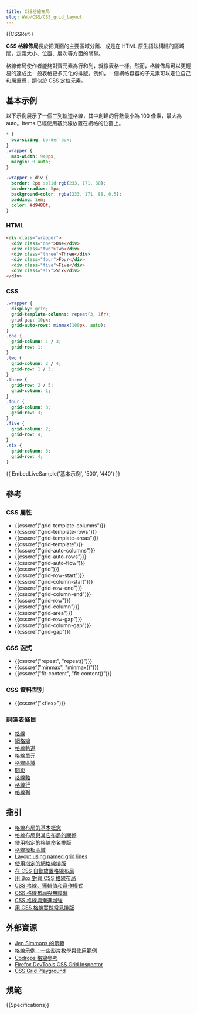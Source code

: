 ```yaml
---
title: CSS格線布局
slug: Web/CSS/CSS_grid_layout
---
```


{{CSSRef}}

**CSS 格線佈局**長於把頁面的主要區域分離、或是在 HTML 原生語法構建的區域間，定義大小、位置、層次等方面的關聯。

格線佈局使作者能夠對齊元素為行和列，就像表格一樣。然而，格線佈局可以更輕易的達成比一般表格更多元化的排版。例如，一個網格容器的子元素可以定位自己和層重疊，類似於 CSS 定位元素。

## 基本示例

以下示例展示了一個三列軌道格線，其中創建的行數最小為 100 像素，最大為 auto。Items 已經使用基於線放置在網格的位置上。

```css hidden
* {
  box-sizing: border-box;
}
.wrapper {
  max-width: 940px;
  margin: 0 auto;
}

.wrapper > div {
  border: 2px solid rgb(233, 171, 88);
  border-radius: 5px;
  background-color: rgba(233, 171, 88, 0.5);
  padding: 1em;
  color: #d9480f;
}
```

### HTML

```html
<div class="wrapper">
  <div class="one">One</div>
  <div class="two">Two</div>
  <div class="three">Three</div>
  <div class="four">Four</div>
  <div class="five">Five</div>
  <div class="six">Six</div>
</div>
```

### CSS

```css
.wrapper {
  display: grid;
  grid-template-columns: repeat(3, 1fr);
  grid-gap: 10px;
  grid-auto-rows: minmax(100px, auto);
}
.one {
  grid-column: 1 / 3;
  grid-row: 1;
}
.two {
  grid-column: 2 / 4;
  grid-row: 1 / 3;
}
.three {
  grid-row: 2 / 5;
  grid-column: 1;
}
.four {
  grid-column: 3;
  grid-row: 3;
}
.five {
  grid-column: 2;
  grid-row: 4;
}
.six {
  grid-column: 3;
  grid-row: 4;
}
```

{{ EmbedLiveSample('基本示例', '500', '440') }}

## 參考

### CSS 屬性

- {{cssxref("grid-template-columns")}}
- {{cssxref("grid-template-rows")}}
- {{cssxref("grid-template-areas")}}
- {{cssxref("grid-template")}}
- {{cssxref("grid-auto-columns")}}
- {{cssxref("grid-auto-rows")}}
- {{cssxref("grid-auto-flow")}}
- {{cssxref("grid")}}
- {{cssxref("grid-row-start")}}
- {{cssxref("grid-column-start")}}
- {{cssxref("grid-row-end")}}
- {{cssxref("grid-column-end")}}
- {{cssxref("grid-row")}}
- {{cssxref("grid-column")}}
- {{cssxref("grid-area")}}
- {{cssxref("grid-row-gap")}}
- {{cssxref("grid-column-gap")}}
- {{cssxref("grid-gap")}}

### CSS 函式

- {{cssxref("repeat", "repeat()")}}
- {{cssxref("minmax", "minmax()")}}
- {{cssxref("fit-content", "fit-content()")}}

### CSS 資料型別

- {{cssxref("&lt;flex&gt;")}}

### 詞匯表條目

- [格線](/zh-TW/docs/Glossary/Grid)
- [網格線](/zh-TW/docs/Glossary/Grid_Lines)
- [格線軌道](/zh-TW/docs/Glossary/Grid_Tracks)
- [格線單元](/zh-TW/docs/Glossary/Grid_Cell)
- [格線區域](/zh-TW/docs/Glossary/Grid_Areas)
- [間距](/zh-TW/docs/Glossary/Gutters)
- [格線軸](/zh-TW/docs/Glossary/Grid_Axis)
- [格線行](/zh-TW/docs/Glossary/Grid_Rows)
- [格線列](/zh-TW/docs/Glossary/Grid_Column)

## 指引

- [格線布局的基本概念](/zh-TW/docs/Web/CSS/CSS_grid_layout/Basic_concepts_of_grid_layout)
- [格線布局與其它布局的關係](/zh-TW/docs/Web/CSS/CSS_grid_layout/Relationship_of_grid_layout_with_other_layout_methods)
- [使用指定的格線命名排版](/zh-TW/docs/Web/CSS/CSS_grid_layout/Grid_layout_using_named_grid_lines)
- [格線模板區域](/zh-TW/docs/Web/CSS/CSS_grid_layout/Grid_template_areas)
- [Layout using named grid lines](/zh-TW/docs/Web/CSS/CSS_grid_layout/Grid_layout_using_named_grid_lines)
- [使用指定的網格線排版](/zh-TW/docs/Web/CSS/CSS_grid_layout/Grid_layout_using_named_grid_lines)
- [在 CSS 自動放置格線布局](/zh-TW/docs/Web/CSS/CSS_grid_layout/Auto-placement_in_CSS_grid_layout)
- [用 Box 對齊 CSS 格線布局](/zh-TW/docs/Web/CSS/CSS_grid_layout/Box_Alignment_in_CSS_grid_layout)
- [CSS 格線、邏輯值和寫作模式](/zh-TW/docs/Web/CSS/CSS_grid_layout/CSS_Grid,_Logical_Values_and_Writing_Modes)
- [CSS 格線布局與無障礙](/zh-TW/docs/Web/CSS/CSS_grid_layout/CSS_grid_layout_and_Accessibility)
- [CSS 格線與漸進增強](/zh-TW/docs/Web/CSS/CSS_grid_layout/Grid_layout_and_progressive_enhancement)
- [用 CSS 格線實做常見排版](/zh-TW/docs/Web/CSS/CSS_grid_layout/Realising_common_layouts_using_CSS_Grid_)

## 外部資源

- [Jen Simmons 的示範](http://labs.jensimmons.com/)
- [格線示例：一些影片教學與使用範例](http://gridbyexample.com/)
- [Codrops 格線參考](https://tympanus.net/codrops/css_reference/grid/)
- [Firefox DevTools CSS Grid Inspector](/zh-TW/docs/Tools/Page_Inspector/How_to/Examine_grid_layouts)
- [CSS Grid Playground](https://mozilladevelopers.github.io/playground/)

## 規範

{{Specifications}}
